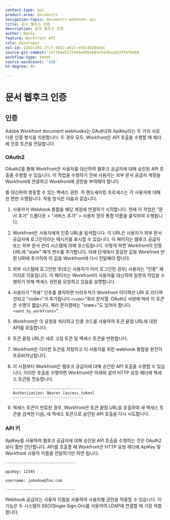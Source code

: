 ```yaml
---
content-type: api
product-area: documents
navigation-topic: documents-webhooks-api
title: 문서 웹후크 인증
description: 문서 웹후크 인증
author: Becky
feature: Workfront API
role: Developer
exl-id: 2303c202-27c7-4922-a613-e9824910504c
source-git-commit: 14ff8da8137493e805e683e5426ea933f56f8eb8
workflow-type: tm+mt
source-wordcount: '438'
ht-degree: 0%

---
```


# 문서 웹후크 인증

## 인증

Adobe Workfront document webhooks는 OAuth2와 ApiKey라는 두 가지 서로 다른 인증 형식을 지원합니다. 두 경우 모두, Workfront은 API 호출을 수행할 때 헤더에 인증 토큰을 전달합니다.

### OAuth2

OAuth2를 통해 Workfront은 사용자를 대신하여 웹후크 공급자에 대해 승인된 API 호출을 수행할 수 있습니다. 이 작업을 수행하기 전에 사용자는 외부 문서 공급자 계정을 Workfront에 연결하고 Workfront에 권한을 부여해야 합니다

를 대신하여 행동할 수 있는 액세스 권한. 이 핸드셰이킹 프로세스는 각 사용자에 대해 한 번만 수행됩니다. 작동 방식은 다음과 같습니다.

1. 사용자가 Webhook 통합을 해당 계정에 연결하기 시작합니다. 현재 이 작업은 &quot;문서 추가&quot; 드롭다운 > &quot;서비스 추가&quot; > 사용자 정의 통합 이름을 클릭하여 수행됩니다.
1. Workfront은 사용자에게 인증 URL을 탐색합니다. 이 URL은 사용자가 외부 문서 공급자에 로그인하라는 메시지를 표시할 수 있습니다. 이 페이지는 웹후크 공급자 또는 외부 문서 관리 시스템에 의해 호스팅됩니다. 이렇게 하면 Workfront이 인증 URL에 &quot;state&quot; 매개 변수를 추가합니다. 아래 단계에서 동일한 값을 Workfront 반환 URI에 추가하여 이 값을 Workfront에 다시 전달해야 합니다.
1. 외부 시스템에 로그인한 후(또는 사용자가 이미 로그인한 경우) 사용자는 &quot;인증&quot; 페이지로 이동됩니다. 이 페이지는 Workfront이 사용자를 대신하여 일련의 작업을 수행하기 위해 액세스 권한을 요청하고 있음을 설명합니다.
1. 사용자가 &quot;허용&quot; 단추를 클릭하면 브라우저가 Workfront 리디렉션 URI 로 리디렉션되고 &quot;code=&quot;가 추가됩니다.`<code>`&quot;쿼리 문자열. OAuth2 사양에 따라 이 토큰은 수명이 짧습니다. 쿼리 문자열에는 &quot;state=&quot;도 있어야 합니다.`<sent_by_workfront>`&quot;.
1. Workfront은 이 요청을 처리하고 인증 코드를 사용하여 토큰 끝점 URL에 대한 API를 호출합니다.
1. 토큰 끝점 URL은 새로 고침 토큰 및 액세스 토큰을 반환합니다.
1. Workfront은 이러한 토큰을 저장하고 이 사용자를 위한 webhook 통합을 완전히 프로비저닝합니다.
1. 이 시점부터 Workfront은 웹후크 공급자에 대해 승인된 API 호출을 수행할 수 있습니다. 이러한 호출을 수행하면 Workfront은 아래와 같이 HTTP 요청 헤더에 액세스 토큰을 전송합니다.

   ```
   -------------------------------  
   Authorization: Bearer [access_token] ­­­­­­­­­­­­­­­­­­­­­­­­­­  
   -------------------------------
   ```

1. 액세스 토큰이 만료된 경우, Workfront은 토큰 끝점 URL을 호출하여 새 액세스 토큰을 검색한 다음, 새 액세스 토큰으로 승인된 API 호출을 다시 시도합니다.

### API 키

ApiKey를 사용하여 웹후크 공급자에 대해 승인된 API 호출을 수행하는 것은 OAuth2보다 훨씬 간단합니다. API를 호출할 때 Workfront은 HTTP 요청 헤더에 ApiKey 및 Workfront 사용자 이름을 전달하기만 하면 됩니다. 

```
-------------------------------

apiKey: 12345

username: johndoe@foo.com

-------------------------------
```

Webhook 공급자는 사용자 이름을 사용하여 사용자별 권한을 적용할 수 있습니다. 이 기능은 두 시스템이 SSO(Single Sign-On)를 사용하여 LDAP에 연결할 때 가장 적합합니다.

<!--
<div data-mc-conditions="QuicksilverOrClassic.Draft mode">
<h3>Adding Request Headers (optional)</h3>
<p>In addition to using either OAuth2 tokens or an ApiKey for authentication, Workfront can send a predefined set of headers to the webhook provider for every API call. A Workfront admin can setup set this up when&nbsp;registering or editing a Webook Integration, as described in the section above. See Registering a Webhook Integration.</p>
<p>For example, this can be used for Basic Authentication. To do this, the Workfront administrator would add the following Request Header information in the Custom Integration dialog:</p>
<p>&nbsp; &nbsp; &nbsp;Authorization Basic QWxhZGRpbjpvcGVuIHNlc2FtZQ==</p>
<p>where QWxhZGRpbjpvcGVuIHNlc2FtZQ== is a base-64 encoded string of "username:password". See Basic Authentication . Provided that this added, Workfront will pass this in the HTTP request header, in addition to other request headers:&nbsp;</p>
<p>-------------------------------</p>
<p>apiKey: 12345</p>
<p>username: johndoe@foo.com</p>
<p>Authorization: Basic QWxhZGRpbjpvcGVuIHNlc2FtZQ== ­­­­­­­­­­­­­­­­­­­­­­­­­­</p>
<p>-------------------------------</p>
</div>
-->
